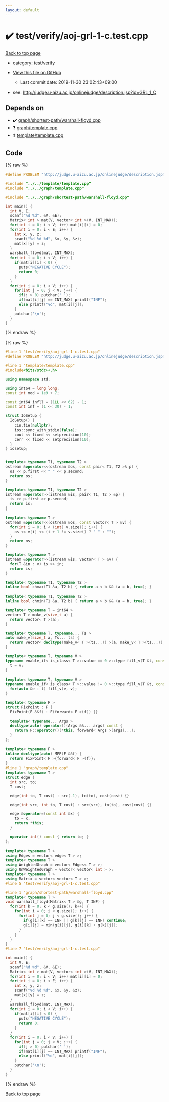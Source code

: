 ```yaml
---
layout: default
---
```


<!-- mathjax config similar to math.stackexchange -->
<script type="text/javascript" async
  src="https://cdnjs.cloudflare.com/ajax/libs/mathjax/2.7.5/MathJax.js?config=TeX-MML-AM_CHTML">
</script>
<script type="text/x-mathjax-config">
  MathJax.Hub.Config({
    TeX: { equationNumbers: { autoNumber: "AMS" }},
    tex2jax: {
      inlineMath: [ ['$','$'] ],
      processEscapes: true
    },
    "HTML-CSS": { matchFontHeight: false },
    displayAlign: "left",
    displayIndent: "2em"
  });
</script>

<script type="text/javascript" src="https://cdnjs.cloudflare.com/ajax/libs/jquery/3.4.1/jquery.min.js"></script>
<script src="https://cdn.jsdelivr.net/npm/jquery-balloon-js@1.1.2/jquery.balloon.min.js" integrity="sha256-ZEYs9VrgAeNuPvs15E39OsyOJaIkXEEt10fzxJ20+2I=" crossorigin="anonymous"></script>
<script type="text/javascript" src="../../../assets/js/copy-button.js"></script>
<link rel="stylesheet" href="../../../assets/css/copy-button.css" />


# :heavy_check_mark: test/verify/aoj-grl-1-c.test.cpp

<a href="../../../index.html">Back to top page</a>

* category: <a href="../../../index.html#5a4423c79a88aeb6104a40a645f9430c">test/verify</a>
* <a href="{{ site.github.repository_url }}/blob/master/test/verify/aoj-grl-1-c.test.cpp">View this file on GitHub</a>
    - Last commit date: 2019-11-30 23:02:43+09:00


* see: <a href="http://judge.u-aizu.ac.jp/onlinejudge/description.jsp?id=GRL_1_C">http://judge.u-aizu.ac.jp/onlinejudge/description.jsp?id=GRL_1_C</a>


## Depends on

* :heavy_check_mark: <a href="../../../library/graph/shortest-path/warshall-floyd.cpp.html">graph/shortest-path/warshall-floyd.cpp</a>
* :question: <a href="../../../library/graph/template.cpp.html">graph/template.cpp</a>
* :question: <a href="../../../library/template/template.cpp.html">template/template.cpp</a>


## Code

<a id="unbundled"></a>
{% raw %}
```cpp
#define PROBLEM "http://judge.u-aizu.ac.jp/onlinejudge/description.jsp?id=GRL_1_C"

#include "../../template/template.cpp"
#include "../../graph/template.cpp"

#include "../../graph/shortest-path/warshall-floyd.cpp"

int main() {
  int V, E;
  scanf("%d %d", &V, &E);
  Matrix< int > mat(V, vector< int >(V, INT_MAX));
  for(int i = 0; i < V; i++) mat[i][i] = 0;
  for(int i = 0; i < E; i++) {
    int x, y, z;
    scanf("%d %d %d", &x, &y, &z);
    mat[x][y] = z;
  }
  warshall_floyd(mat, INT_MAX);
  for(int i = 0; i < V; i++) {
    if(mat[i][i] < 0) {
      puts("NEGATIVE CYCLE");
      return 0;
    }
  }
  for(int i = 0; i < V; i++) {
    for(int j = 0; j < V; j++) {
      if(j > 0) putchar(' ');
      if(mat[i][j] == INT_MAX) printf("INF");
      else printf("%d", mat[i][j]);
    }
    putchar('\n');
  }
}

```
{% endraw %}

<a id="bundled"></a>
{% raw %}
```cpp
#line 1 "test/verify/aoj-grl-1-c.test.cpp"
#define PROBLEM "http://judge.u-aizu.ac.jp/onlinejudge/description.jsp?id=GRL_1_C"

#line 1 "template/template.cpp"
#include<bits/stdc++.h>

using namespace std;

using int64 = long long;
const int mod = 1e9 + 7;

const int64 infll = (1LL << 62) - 1;
const int inf = (1 << 30) - 1;

struct IoSetup {
  IoSetup() {
    cin.tie(nullptr);
    ios::sync_with_stdio(false);
    cout << fixed << setprecision(10);
    cerr << fixed << setprecision(10);
  }
} iosetup;


template< typename T1, typename T2 >
ostream &operator<<(ostream &os, const pair< T1, T2 >& p) {
  os << p.first << " " << p.second;
  return os;
}

template< typename T1, typename T2 >
istream &operator>>(istream &is, pair< T1, T2 > &p) {
  is >> p.first >> p.second;
  return is;
}

template< typename T >
ostream &operator<<(ostream &os, const vector< T > &v) {
  for(int i = 0; i < (int) v.size(); i++) {
    os << v[i] << (i + 1 != v.size() ? " " : "");
  }
  return os;
}

template< typename T >
istream &operator>>(istream &is, vector< T > &v) {
  for(T &in : v) is >> in;
  return is;
}

template< typename T1, typename T2 >
inline bool chmax(T1 &a, T2 b) { return a < b && (a = b, true); }

template< typename T1, typename T2 >
inline bool chmin(T1 &a, T2 b) { return a > b && (a = b, true); }

template< typename T = int64 >
vector< T > make_v(size_t a) {
  return vector< T >(a);
}

template< typename T, typename... Ts >
auto make_v(size_t a, Ts... ts) {
  return vector< decltype(make_v< T >(ts...)) >(a, make_v< T >(ts...));
}

template< typename T, typename V >
typename enable_if< is_class< T >::value == 0 >::type fill_v(T &t, const V &v) {
  t = v;
}

template< typename T, typename V >
typename enable_if< is_class< T >::value != 0 >::type fill_v(T &t, const V &v) {
  for(auto &e : t) fill_v(e, v);
}

template< typename F >
struct FixPoint : F {
  FixPoint(F &&f) : F(forward< F >(f)) {}
 
  template< typename... Args >
  decltype(auto) operator()(Args &&... args) const {
    return F::operator()(*this, forward< Args >(args)...);
  }
};
 
template< typename F >
inline decltype(auto) MFP(F &&f) {
  return FixPoint< F >{forward< F >(f)};
}
#line 1 "graph/template.cpp"
template< typename T >
struct edge {
  int src, to;
  T cost;

  edge(int to, T cost) : src(-1), to(to), cost(cost) {}

  edge(int src, int to, T cost) : src(src), to(to), cost(cost) {}

  edge &operator=(const int &x) {
    to = x;
    return *this;
  }

  operator int() const { return to; }
};

template< typename T >
using Edges = vector< edge< T > >;
template< typename T >
using WeightedGraph = vector< Edges< T > >;
using UnWeightedGraph = vector< vector< int > >;
template< typename T >
using Matrix = vector< vector< T > >;
#line 5 "test/verify/aoj-grl-1-c.test.cpp"

#line 1 "graph/shortest-path/warshall-floyd.cpp"
template< typename T >
void warshall_floyd(Matrix< T > &g, T INF) {
  for(int k = 0; k < g.size(); k++) {
    for(int i = 0; i < g.size(); i++) {
      for(int j = 0; j < g.size(); j++) {
        if(g[i][k] == INF || g[k][j] == INF) continue;
        g[i][j] = min(g[i][j], g[i][k] + g[k][j]);
      }
    }
  }
}
#line 7 "test/verify/aoj-grl-1-c.test.cpp"

int main() {
  int V, E;
  scanf("%d %d", &V, &E);
  Matrix< int > mat(V, vector< int >(V, INT_MAX));
  for(int i = 0; i < V; i++) mat[i][i] = 0;
  for(int i = 0; i < E; i++) {
    int x, y, z;
    scanf("%d %d %d", &x, &y, &z);
    mat[x][y] = z;
  }
  warshall_floyd(mat, INT_MAX);
  for(int i = 0; i < V; i++) {
    if(mat[i][i] < 0) {
      puts("NEGATIVE CYCLE");
      return 0;
    }
  }
  for(int i = 0; i < V; i++) {
    for(int j = 0; j < V; j++) {
      if(j > 0) putchar(' ');
      if(mat[i][j] == INT_MAX) printf("INF");
      else printf("%d", mat[i][j]);
    }
    putchar('\n');
  }
}

```
{% endraw %}

<a href="../../../index.html">Back to top page</a>

